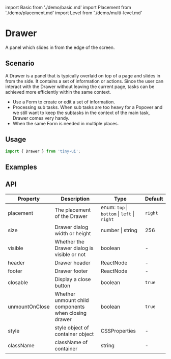 import Basic from './demo/basic.md'
import Placement from './demo/placement.md'
import Level from './demo/multi-level.md'

# Drawer

A panel which slides in from the edge of the screen.

## Scenario

A Drawer is a panel that is typically overlaid on top of a page and slides in from the side. It contains a set of information or actions. Since the user can interact with the Drawer without leaving the current page, tasks can be achieved more efficiently within the same context.

- Use a Form to create or edit a set of information.
- Processing sub tasks. When sub tasks are too heavy for a Popover and we still want to keep the subtasks in the context of the main task, Drawer comes very handy.
- When the same Form is needed in multiple places.

## Usage

```jsx
import { Drawer } from 'tiny-ui';
```

## Examples

<layout>
  <column>
    <Basic/>
    <Level/>
  </column>
  <column>
    <Placement/>
  </column>
</layout>

## API

| Property          | Description                                           | Type                                                      | Default   |
| ----------------- | ----------------------------------------------------- | --------------------------------------------------------- | --------- |
| placement         | The placement of the Drawer                           | enum: `top` &#124; `bottom` &#124; `left` &#124; `right`  | `right`   |
| size              | Drawer dialog width or height                         | number &#124; string                                      | 256       |
| visible           | Whether the Drawer dialog is visible or not           | boolean                                                   | -         |
| header            | Drawer header                                         | ReactNode                                                 | -         | 
| footer            | Drawer footer                                         | ReactNode                                                 | -         | 
| closable          | Display a close button                                | boolean                                                   | `true`    | 
| unmountOnClose    | Whether unmount child components when closing drawer  | boolean                                                   | `true`    | 
| style	            | style object of container	object                      | CSSProperties                                             | -         |
| className	        | className of container                                | string                                                    | -         |
